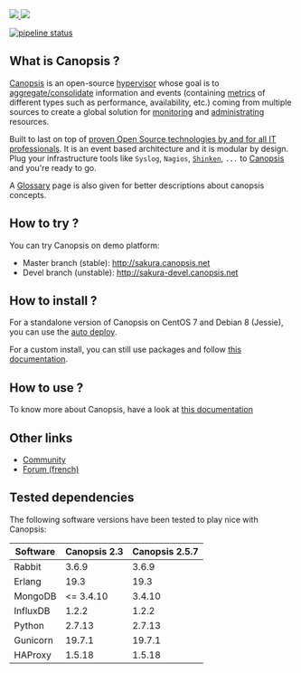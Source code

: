 <a href="http://www.canopsis.org" >
    <img src="https://github.com/capensis/canopsis/wiki/images/logo_canopsis.png"/>
</a>

<a href="https://travis-ci.org/capensis/canopsis">
    <img src="https://travis-ci.org/capensis/canopsis.svg?branch=master"/>
</a>



[![pipeline status](https://git.canopsis.net/canopsis/canopsis/badges/develop/pipeline.svg)](https://git.canopsis.net/canopsis/canopsis/commits/develop)



## What is Canopsis ?

[Canopsis](http://canopsis.org) is an open-source [hypervisor](http://www.capensis.fr/solutions/hypervision/) whose goal is to <a href="https://github.com/capensis/canopsis/wiki/consolidation" target="_blank">aggregate/consolidate</a> information and events (containing <a href="https://github.com/capensis/canopsis/wiki/metrics">metrics</a> of different types such as performance, availability, etc.) coming from multiple sources to create a global solution for <a href="https://github.com/capensis/canopsis/wiki/Dashboard" target="_blank">monitoring</a> and <a href="https://github.com/capensis/canopsis/wiki/engines" target="_blank">administrating</a> resources.

Built to last on top of [proven Open Source technologies by and for all IT professionals](http://www.capensis.fr/solutions/supervision/). It is an event based architecture and it is modular by design. Plug your infrastructure tools like `Syslog`, `Nagios`, [`Shinken`](https://github.com/naparuba/shinken), `...` to [Canopsis](http://canopsis.org) and you're ready to go.

A <a href="https://github.com/capensis/canopsis/wiki/Glossary" target="_blank">Glossary</a> page is also given for better descriptions about canopsis concepts.

## How to try ?

You can try Canopsis on demo platform:
* Master branch (stable): http://sakura.canopsis.net
* Devel branch (unstable): http://sakura-devel.canopsis.net

## How to install ?

For a standalone version of Canopsis on CentOS 7 and Debian 8 (Jessie), you can use the [auto deploy](/README-DEPLOY.md).

For a custom install, you can still use packages and follow [this documentation](/doc/docs/fr/guide_administrateur/package_install.md).

## How to use ?

To know more about Canopsis, have a look at <a href="https://canopsis.readthedocs.io" target="_blank">this documentation</a>

## Other links

* <a href="http://www.canopsis.org" target="_blank">Community</a>
* <a href="http://forums.monitoring-fr.org/index.php?board=127.0" target="_blank">Forum (french)</a>

## Tested dependencies

The following software versions have been tested to play nice with Canopsis: 


|Software  | Canopsis 2.3 | Canopsis 2.5.7 |
|----------|--------------|----------------|
|Rabbit    | 3.6.9        | 3.6.9          |
|Erlang    | 19.3         | 19.3           |
|MongoDB   | <= 3.4.10    | 3.4.10         |
|InfluxDB  | 1.2.2        | 1.2.2          |
|Python    | 2.7.13       | 2.7.13         |
|Gunicorn  | 19.7.1       | 19.7.1         |
|HAProxy   | 1.5.18       | 1.5.18         |


